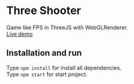 # Three Shooter
Game like FPS in ThreeJS with WebGLRenderer.  
[Live demo](https://three-shooter.herokuapp.com/)

## Installation and run

Type `npm install` for install all dependencies.  
Type `npm start` for start project.  